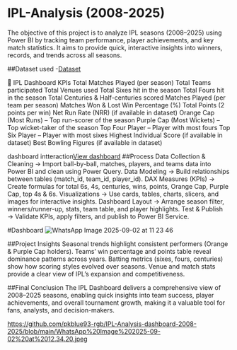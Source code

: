 # IPL-Analysis (2008-2025)

The objective of this project is to analyze IPL seasons (2008–2025) using Power BI by tracking team performance, player achievements, and key match statistics.
It aims to provide quick, interactive insights into winners, records, and trends across all seasons.

##Dataset used
-<a href="https://github.com/pkblue93-rgb/IPL-Analysis-dashboard-2008-2025/blob/main/teams_data.csv">Dataset</a>

🏏 IPL Dashboard KPIs
Total Matches Played (per season)
Total Teams participated
Total Venues used
Total Sixes hit in the season
Total Fours hit in the season
Total Centuries & Half-centuries scored
Matches Played (per team per season)
Matches Won & Lost
Win Percentage (%)
Total Points (2 points per win)
Net Run Rate (NRR) (if available in dataset)
Orange Cap (Most Runs) – Top run-scorer of the season
Purple Cap (Most Wickets) – Top wicket-taker of the season
Top Four Player – Player with most fours
Top Six Player – Player with most sixes
Highest Individual Score (if available in dataset)
Best Bowling Figures (if available in dataset)

dashboard intteraction<a href="https://github.com/pkblue93-rgb/IPL-Analysis-dashboard-2008-2025/blob/main/WhatsApp%20Image%202025-09-02%20at%2012.34.20.jpeg">View dashboard</a>
##Process
Data Collection & Cleaning → Import ball-by-ball, matches, players, and teams data into Power BI and clean using Power Query.
Data Modeling → Build relationships between tables (match_id, team_id, player_id).
DAX Measures (KPIs) → Create formulas for total 6s, 4s, centuries, wins, points, Orange Cap, Purple Cap, top 4s & 6s.
Visualizations → Use cards, tables, charts, slicers, and images for interactive insights.
Dashboard Layout → Arrange season filter, winners/runner-up, stats, team table, and player highlights.
Test & Publish → Validate KPIs, apply filters, and publish to Power BI Service.

#Dashboard
![WhatsApp Image 2025-09-02 at 11 23 46](https://github.com/user-attachments/assets/dbe9407d-a294-4a76-a0f3-ef40246fdbc6)

##Project Insights
Seasonal trends highlight consistent performers (Orange & Purple Cap holders).
Teams’ win percentage and points table reveal dominance patterns across years.
Batting metrics (sixes, fours, centuries) show how scoring styles evolved over seasons.
Venue and match stats provide a clear view of IPL’s expansion and competitiveness.

##Final Conclusion
The IPL Dashboard delivers a comprehensive view of 2008–2025 seasons, enabling quick insights into team success, player achievements, and overall tournament growth, making it a valuable tool for fans, analysts, and decision-makers.








https://github.com/pkblue93-rgb/IPL-Analysis-dashboard-2008-2025/blob/main/WhatsApp%20Image%202025-09-02%20at%2012.34.20.jpeg
